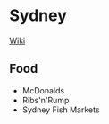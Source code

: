 # Sydney

[Wiki](https://en.wikipedia.org/wiki/Sydney)


## Food
- McDonalds
- Ribs'n'Rump
- Sydney Fish Markets
